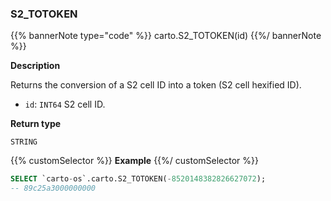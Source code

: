 ### S2_TOTOKEN

{{% bannerNote type="code" %}}
carto.S2_TOTOKEN(id)
{{%/ bannerNote %}}

**Description**

Returns the conversion of a S2 cell ID into a token (S2 cell hexified ID).

* `id`: `INT64` S2 cell ID.

**Return type**

`STRING`

{{% customSelector %}}
**Example**
{{%/ customSelector %}}

```sql
SELECT `carto-os`.carto.S2_TOTOKEN(-8520148382826627072);
-- 89c25a3000000000
```
